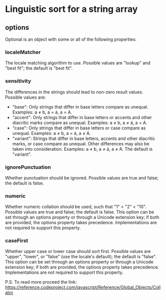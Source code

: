 # Linguistic sort for a string array

## options
Optional is an object with some or all of the following properties:

### localeMatcher
The locale matching algorithm to use. Possible values are "lookup" and "best fit"; the default is "best fit".

### sensitivity
The differences in the strings should lead to non-zero result values. Possible values are:
- "base": Only strings that differ in base letters compare as unequal. Examples: a ≠ b, a = á, a = A.
- "accent": Only strings that differ in base letters or accents and other diacritic marks compare as unequal. Examples: a ≠ b, a ≠ á, a = A.
- "case": Only strings that differ in base letters or case compare as unequal. Examples: a ≠ b, a = á, a ≠ A.
- "variant": Strings that differ in base letters, accents and other diacritic marks, or case compare as unequal. Other differences may also be taken into consideration. Examples: a ≠ b, a ≠ á, a ≠ A.
The default is "variant".

### ignorePunctuation
Whether punctuation should be ignored. Possible values are true and false; the default is false.

### numeric
Whether numeric collation should be used, such that "1" < "2" < "10". Possible values are true and false; the default is false. This option can be set through an options property or through a Unicode extension key; if both are provided, the options property takes precedence. Implementations are not required to support this property.

### caseFirst
Whether upper case or lower case should sort first. Possible values are "upper", "lower", or "false" (use the locale's default); the default is "false". This option can be set through an options property or through a Unicode extension key; if both are provided, the options property takes precedence. Implementations are not required to support this property.

P.S. To read more proceed the link: https://reference.codeproject.com/javascript/Reference/Global_Objects/Collator
